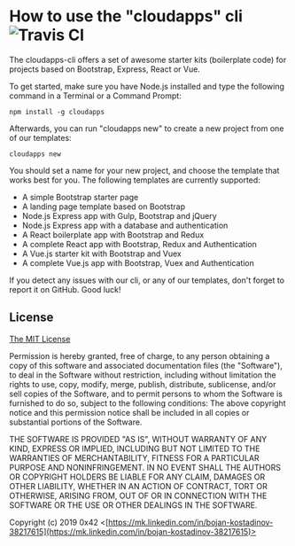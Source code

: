 # How to use the "cloudapps" cli  ![Travis CI](https://travis-ci.org/ox42/cloudapps-cli.svg?branch=master)

The cloudapps-cli offers a set of awesome starter kits (boilerplate code) for projects based on Bootstrap, Express, React or Vue.

To get started, make sure you have Node.js installed and type the following command in a Terminal or a Command Prompt:

```
npm install -g cloudapps
```



Afterwards, you can run "cloudapps new" to create a new project from one of our templates:

```
cloudapps new
```

You should set a name for your new project, and choose the template that works best for you. The following templates are currently supported:

* A simple Bootstrap starter page
* A landing page template based on Bootstrap
* Node.js Express app with Gulp, Bootstrap and jQuery
* Node.js Express app with a database and authentication
* A React boilerplate app with Bootstrap and Redux
* A complete React app with Bootstrap, Redux and Authentication
* A Vue.js starter kit with Bootstrap and Vuex
* A complete Vue.js app with Bootstrap, Vuex and Authentication


If you detect any issues with our cli, or any of our templates, don't forget to report it on GitHub.
Good luck!




## License

[The MIT License](http://opensource.org/licenses/MIT) 

Permission is hereby granted, free of charge, to any person obtaining a copy of this software and associated documentation files (the "Software"), to deal in the Software without restriction, including without limitation the rights to use, copy, modify, merge, publish, distribute, sublicense, and/or sell copies of the Software, and to permit persons to whom the Software is furnished to do so, subject to the following conditions:
The above copyright notice and this permission notice shall be included in all copies or substantial portions of the Software.

THE SOFTWARE IS PROVIDED "AS IS", WITHOUT WARRANTY OF ANY KIND, EXPRESS OR IMPLIED, INCLUDING BUT NOT LIMITED TO THE WARRANTIES OF MERCHANTABILITY, FITNESS FOR A PARTICULAR PURPOSE AND NONINFRINGEMENT. IN NO EVENT SHALL THE AUTHORS OR COPYRIGHT HOLDERS BE LIABLE FOR ANY CLAIM, DAMAGES OR OTHER LIABILITY, WHETHER IN AN ACTION OF CONTRACT, TORT OR OTHERWISE, ARISING FROM, OUT OF OR IN CONNECTION WITH THE SOFTWARE OR THE USE OR OTHER DEALINGS IN THE SOFTWARE.

Copyright (c) 2019 0x42 <[https://mk.linkedin.com/in/bojan-kostadinov-38217615](https://mk.linkedin.com/in/bojan-kostadinov-38217615)>
